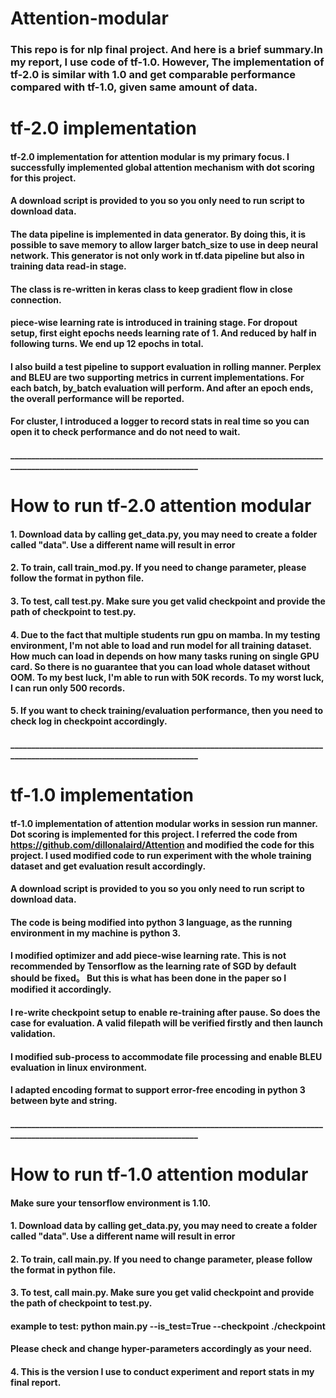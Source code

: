 # Attention-modular

### This repo is for nlp final project. And here is a brief summary.In my report, I use code of tf-1.0. However, The implementation of tf-2.0 is similar with 1.0 and get comparable performance compared with tf-1.0, given same amount of data.  

# tf-2.0 implementation
#### tf-2.0 implementation for attention modular is my primary focus. I successfully implemented global attention mechanism with dot scoring for this project. 
#### A download script is provided to you so you only need to run script to download data.
#### The data pipeline is implemented in data generator. By doing this, it is possible to save memory to allow larger batch_size to use in deep neural network. This generator is not only work in tf.data pipeline but also in training data read-in stage. 
#### The class is re-written in keras class to keep gradient flow in close connection. 
#### piece-wise learning rate is introduced in training stage. For dropout setup, first eight epochs needs learning rate of 1. And reduced by half in following turns. We end up 12 epochs in total.
#### I also build a test pipeline to support evaluation in rolling manner. Perplex and BLEU are two supporting metrics in current implementations. For each batch, by_batch evaluation will perform. And after an epoch ends, the overall performance will be reported.
#### For cluster, I introduced a logger to record stats in real time so you can open it to check performance and do not need to wait.
#### ________________________________________________________________________________________________________________________

# How to run tf-2.0 attention modular
#### 1. Download data by calling get_data.py, you may need to create a folder called "data". Use a different name will result in error
#### 2. To train, call train_mod.py. If you need to change parameter, please follow the format in python file.
#### 3. To test, call test.py. Make sure you get valid checkpoint and provide the path of checkpoint to test.py.
#### 4. Due to the fact that multiple students run gpu on mamba. In my testing environment, I'm not able to load and run model for all training dataset. How much can load in depends on how many tasks runing on single GPU card. So there is no guarantee that you can load whole dataset without OOM. To my best luck, I'm able to run with 50K records. To my worst luck, I can run only 500 records.
#### 5. If you want to check training/evaluation performance, then you need to check log in checkpoint accordingly.

#### ________________________________________________________________________________________________________________________

# tf-1.0 implementation
#### tf-1.0 implementation of attention modular works in session run manner. Dot scoring is implemented for this project. I referred the code from https://github.com/dillonalaird/Attention and modified the code for this project. I used modified code to run experiment with the whole training dataset and get evaluation result accordingly. 
#### A download script is provided to you so you only need to run script to download data.
#### The code is being modified into python 3 language, as the running environment in my machine is python 3.
#### I modified optimizer and add piece-wise learning rate. This is not recommended by Tensorflow as the learning rate of SGD by default should be fixed。 But this is what has been done in the paper so I modified it accordingly.
#### I re-write checkpoint setup to enable re-training after pause. So does the case for evaluation. A valid filepath will be verified firstly and then launch validation.
#### I modified sub-process to accommodate file processing and enable BLEU evaluation in linux environment.
#### I adapted encoding format to support error-free encoding in python 3 between byte and string.
#### ________________________________________________________________________________________________________________________

# How to run tf-1.0 attention modular
#### Make sure your tensorflow environment is 1.10.
#### 1. Download data by calling get_data.py, you may need to create a folder called "data". Use a different name will result in error
#### 2. To train, call main.py. If you need to change parameter, please follow the format in python file.
#### 3. To test, call main.py. Make sure you get valid checkpoint and provide the path of checkpoint to test.py.
#### example to test: python main.py --is_test=True --checkpoint ./checkpoint
#### Please check and change hyper-parameters accordingly as your need.
#### 4. This is the version I use to conduct experiment and report stats in my final report.



